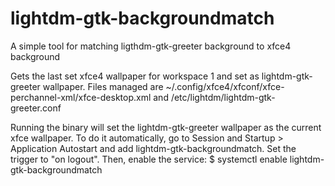 # lightdm-gtk-backgroundmatch
A simple tool for matching ligthdm-gtk-greeter background to xfce4 background

Gets the last set xfce4 wallpaper for workspace 1 and set as lightdm-gtk-greeter wallpaper.
Files managed are ~/.config/xfce4/xfconf/xfce-perchannel-xml/xfce-desktop.xml and /etc/lightdm/lightdm-gtk-greeter.conf

Running the binary will set the lightdm-gtk-greeter wallpaper as the current xfce wallpaper.
To do it automatically, go to Session and Startup > Application Autostart and add lightdm-gtk-backgroundmatch. Set the trigger to "on logout". Then, enable the service:
$ systemctl enable lightdm-gtk-backgroundmatch
